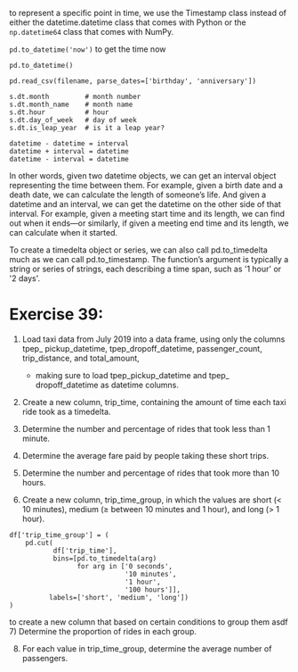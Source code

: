 to represent a specific point in time, we use the Timestamp class instead of either the datetime.datetime class that comes with Python or the `np.datetime64` class that comes with NumPy.

`pd.to_datetime('now')` to get the time now  

`pd.to_datetime()`

`pd.read_csv(filename,
            parse_dates=['birthday', 'anniversary'])`

```
s.dt.month         # month number
s.dt.month_name    # month name
s.dt.hour          # hour
s.dt.day_of_week   # day of week
s.dt.is_leap_year  # is it a leap year?
```

```
datetime - datetime = interval
datetime + interval = datetime
datetime - interval = datetime
```

In other words, given two datetime objects, we can get an interval object representing the time between them. For example, given a birth date and a death date, we can calculate the length of someone’s life. And given a datetime and an interval, we can get the datetime on the other side of that interval. For example, given a meeting start time and its length, we can find out when it ends—or similarly, if given a meeting end time and its length, we can calculate when it started.

To create a timedelta object or series, we can also call pd.to_timedelta much as we can call pd.to_timestamp. The function’s argument is typically a string or series of strings, each describing a time span, such as '1 hour' or '2 days'.


# Exercise 39: 
1) Load taxi data from July 2019 into a data frame, using only the columns tpep_ pickup_datetime, tpep_dropoff_datetime, passenger_count, trip_distance, and total_amount, 
    - making sure to load tpep_pickup_datetime and tpep_ dropoff_datetime as datetime columns.

2) Create a new column, trip_time, containing the amount of time each taxi ride took as a timedelta.

3) Determine the number and percentage of rides that took less than 1 minute.

4) Determine the average fare paid by people taking these short trips.

5) Determine the number and percentage of rides that took more than 10 hours.

6) Create a new column, trip_time_group, in which the values are short (< 10 minutes), medium (≥ between 10 minutes and 1 hour), and long (> 1 hour).

```
df['trip_time_group'] = (
    pd.cut(
           df['trip_time'],
           bins=[pd.to_timedelta(arg)
                 for arg in ['0 seconds',
                             '10 minutes',
                             '1 hour',
                             '100 hours']],
          labels=['short', 'medium', 'long'])
)
```

to create a new column that based on certain conditions to group them asdf
7) Determine the proportion of rides in each group.

8) For each value in trip_time_group, determine the average number of passengers.